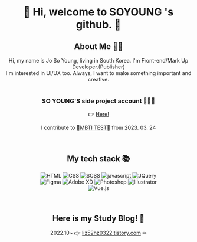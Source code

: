 <div align=center> <h1> 📌 Hi, welcome to SOYOUNG 's github. 👋</h1></div>

<div align=center><h2>About Me 👩‍🦰</h2></div>
<div align=center>Hi, my name is Jo So Young, living in South Korea. I'm Front-end/Mark Up Developer.(Publisher) <br>
I'm interested in UI/UX too. Always, I want to make something important and creative.</div>

<br>

<div align=center>
  <h3>SO YOUNG'S side project account 👩‍🦰✨</h3>
  👉 <a href="https://github.com/soySoSoy">Here!</a>
  <p>I contribute to <a href="https://ayyb.github.io/mbti/">💙MBTI TEST💙</a> from 2023. 03. 24</p>
</div>
  
<br>

<div align=center><h2>My tech stack 📚</h2></div>

<div align=center>
  
![HTML](https://img.shields.io/badge/HTML5-E34F26?style=flat-square&logo=HTML5&logoColor=white)
![CSS](https://img.shields.io/badge/CSS3-1572B6?style=flat-square&logo=CSS3&logoColor=white)
![SCSS](https://img.shields.io/badge/Sass-CC6699?style=flat-square&logo=Sass&logoColor=white)
![javascript](https://img.shields.io/badge/JavaScript-F7DF1E?style=flat-square&labelColor=F7DF1E&logo=JavaScript&logoColor=black)
![JQuery](https://img.shields.io/badge/jQuery-0769AD?style=flat-square&logo=jQuery&logoColor=black)
<br>
![Figma](https://img.shields.io/badge/Figma-F24E1E?style=flat-square&logo=Figma&logoColor=white)
![Adobe XD](https://img.shields.io/badge/AdobeXD-FF61F6?style=flat-square&logo=AdobeXD&logoColor=white)
![Photoshop](https://img.shields.io/badge/Photoshop-31A8FF?style=flat-square&logo=AdobePhotoshop&logoColor=white)
![Illustrator](https://img.shields.io/badge/Illustrator-FF9A00?style=flat-square&logo=AdobeIllustrator&logoColor=white)
<br>
![Vue.js](https://img.shields.io/badge/Vue.js-4FC08D?style=flat-square&logo=Vue.js&logoColor=black)
  
</div>

<br>


<div align=center><h2>Here is my Study Blog! 🧡</h2></div>
<div align=center>

  2022.10~ 👉 [liz52hz0322.tistory.com](https://liz52hz0322.tistory.com/)  ✏

</div>

